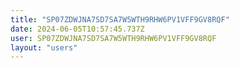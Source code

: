 ```yaml
---
title: "SP07ZDWJNA7SD7SA7W5WTH9RHW6PV1VFF9GV8RQF"
date: 2024-06-05T10:57:45.737Z
user: SP07ZDWJNA7SD7SA7W5WTH9RHW6PV1VFF9GV8RQF
layout: "users"
---
```

    